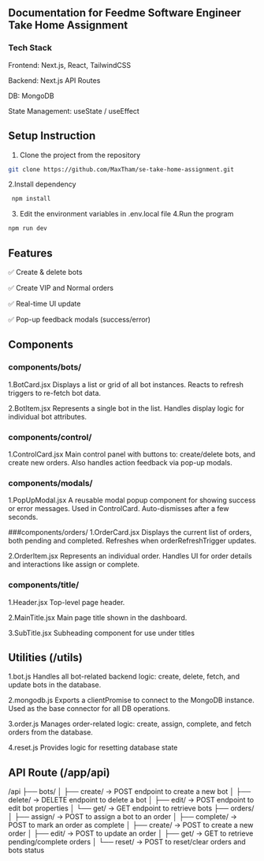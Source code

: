 ## Documentation for Feedme Software Engineer Take Home Assignment

### Tech Stack

Frontend: Next.js, React, TailwindCSS

Backend: Next.js API Routes

DB: MongoDB

State Management: useState / useEffect

## Setup Instruction

1. Clone the project from the repository

```bash
git clone https://github.com/MaxTham/se-take-home-assignment.git
```

2.Install dependency

```bash
 npm install
```

3. Edit the environment variables in .env.local file
   4.Run the program

```bash
npm run dev
```

## Features

✅ Create & delete bots

✅ Create VIP and Normal orders

✅ Real-time UI update

✅ Pop-up feedback modals (success/error)

## Components

### components/bots/

1.BotCard.jsx
Displays a list or grid of all bot instances. Reacts to refresh triggers to re-fetch bot data.

2.BotItem.jsx
Represents a single bot in the list. Handles display logic for individual bot attributes.

### components/control/

1.ControlCard.jsx
Main control panel with buttons to: create/delete bots, and create new orders. Also handles action feedback via pop-up modals.

### components/modals/

1.PopUpModal.jsx
A reusable modal popup component for showing success or error messages. Used in ControlCard. Auto-dismisses after a few seconds.

###components/orders/
1.OrderCard.jsx
Displays the current list of orders, both pending and completed. Refreshes when orderRefreshTrigger updates.

2.OrderItem.jsx
Represents an individual order. Handles UI for order details and interactions like assign or complete.

### components/title/

1.Header.jsx
Top-level page header.

2.MainTitle.jsx
Main page title shown in the dashboard.

3.SubTitle.jsx
Subheading component for use under titles

## Utilities (/utils)

1.bot.js
Handles all bot-related backend logic: create, delete, fetch, and update bots in the database.

2.mongodb.js
Exports a clientPromise to connect to the MongoDB instance. Used as the base connector for all DB operations.

3.order.js
Manages order-related logic: create, assign, complete, and fetch orders from the database.

4.reset.js
Provides logic for resetting database state

## API Route (/app/api)

/api
├── bots/
│ ├── create/ → POST endpoint to create a new bot
│ ├── delete/ → DELETE endpoint to delete a bot
│ ├── edit/ → POST endpoint to edit bot properties
│ └── get/ → GET endpoint to retrieve bots
├── orders/
│ ├── assign/ → POST to assign a bot to an order
│ ├── complete/ → POST to mark an order as complete
│ ├── create/ → POST to create a new order
│ ├── edit/ → POST to update an order
│ ├── get/ → GET to retrieve pending/complete orders
│ └── reset/ → POST to reset/clear orders and bots status
